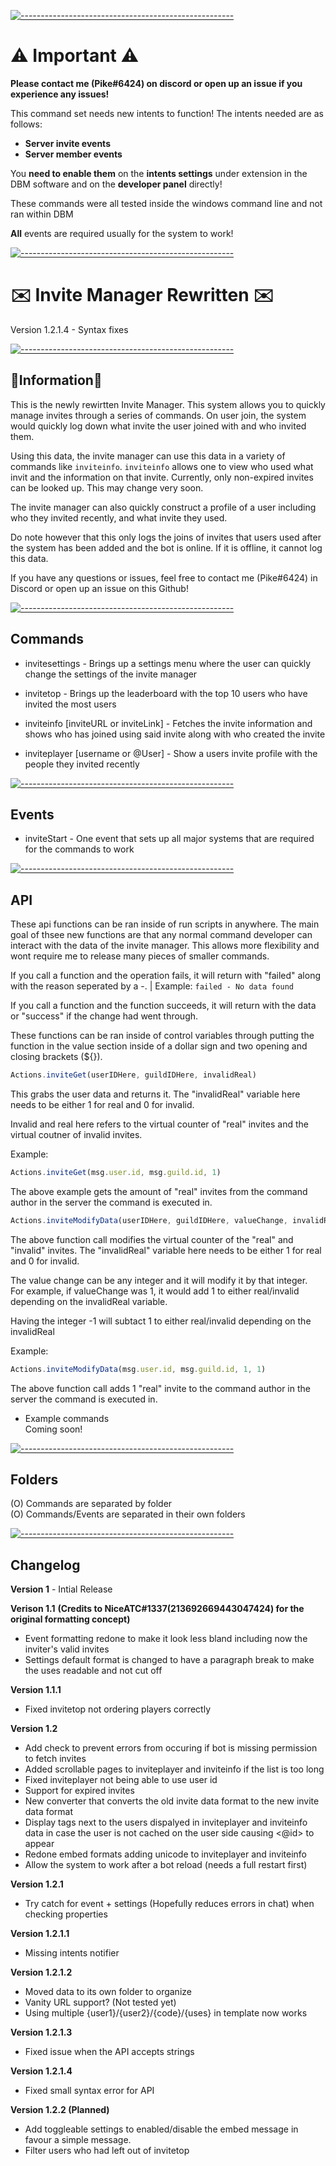 [![-----------------------------------------------------](https://raw.githubusercontent.com/andreasbm/readme/master/assets/lines/aqua.png)](#Important)
# ⚠️ Important ⚠️
**Please contact me (Pike#6424) on discord or open up an issue if you experience any issues!**
  
This command set needs new intents to function!
The intents needed are as follows:
- **Server invite events**
- **Server member events**

You **need to enable them** on the **intents settings** under extension in the DBM software and on the **developer panel** directly!
  
These commands were all tested inside the windows command line and not ran within DBM  

**All** events are required usually for the system to work!
  
[![-----------------------------------------------------](https://raw.githubusercontent.com/andreasbm/readme/master/assets/lines/aqua.png)](#Important)

# ✉️  Invite Manager Rewritten ✉️
Version 1.2.1.4 - Syntax fixes  
  
[![-----------------------------------------------------](https://raw.githubusercontent.com/andreasbm/readme/master/assets/lines/aqua.png)](#Important)
  
## 📝Information📝
This is the newly rewirtten Invite Manager. This system allows you to quickly manage invites through a series of commands. On user join, the system would quickly log down what invite the user joined with and who invited them.

Using this data, the invite manager can use this data in a variety of commands like `inviteinfo`. `inviteinfo` allows one to view who used what invit and the information on that invite. Currently, only non-expired invites can be looked up. This may change very soon.

The invite manager can also quickly construct a profile of a user including who they invited recently, and what invite they used.

Do note however that this only logs the joins of invites that users used after the system has been added and the bot is online. If it is offline, it cannot log this data.

If you have any questions or issues, feel free to contact me (Pike#6424) in Discord or open up an issue on this Github!
  
[![-----------------------------------------------------](https://raw.githubusercontent.com/andreasbm/readme/master/assets/lines/aqua.png)](#Important)
  
## Commands
- invitesettings - Brings up a settings menu where the user can quickly change the settings of the invite manager  

- invitetop - Brings up the leaderboard with the top 10 users who have invited the most users  

- inviteinfo [inviteURL or inviteLink] - Fetches the invite information and shows who has joined using said invite along with who created the invite  

- inviteplayer [username or @User] - Show a users invite profile with the people they invited recently  
  
[![-----------------------------------------------------](https://raw.githubusercontent.com/andreasbm/readme/master/assets/lines/aqua.png)](#Important)
  
## Events
- inviteStart - One event that sets up all major systems that are required for the commands to work
  
[![-----------------------------------------------------](https://raw.githubusercontent.com/andreasbm/readme/master/assets/lines/aqua.png)](#Important)

## API
These api functions can be ran inside of run scripts in anywhere. The main goal of thsee new functions are that any normal command developer can interact with the data of the invite manager. This allows more flexibility and wont require me to release many pieces of smaller commands.

If you call a function and the operation fails, it will return with "failed" along with the reason seperated by a -. | Example: `failed - No data found`

If you call a function and the function succeeds, it will return with the data or "success" if the change had went through. 

These functions can be ran inside of control variables through putting the function in the value section inside of a dollar sign and two opening and closing brackets (${}).  
  
```js
Actions.inviteGet(userIDHere, guildIDHere, invalidReal) 
```
  
This grabs the user data and returns it. The "invalidReal" variable here needs to be either 1 for real and 0 for invalid.  

Invalid and real here refers to the virtual counter of "real" invites and the virtual coutner of invalid invites.  
  
Example: 
```js 
Actions.inviteGet(msg.user.id, msg.guild.id, 1)
```
The above example gets the amount of "real" invites from the command author in the server the command is executed in.
  
```js 
Actions.inviteModifyData(userIDHere, guildIDHere, valueChange, invalidReal)
```
  
The above function call modifies the virtual counter of the "real" and "invalid" invites. The "invalidReal" variable here needs to be either 1 for real and 0 for invalid.  
  
The value change can be any integer and it will modify it by that integer.   
For example, if valueChange was 1, it would add 1 to either real/invalid depending on the invalidReal variable.   

Having the integer -1 will subtact 1 to either real/invalid depending on the invalidReal  
  
Example:
```js
Actions.inviteModifyData(msg.user.id, msg.guild.id, 1, 1)
```
The above function call adds 1 "real" invite to the command author in the server the command is executed in.  
  
- Example commands   
Coming soon!  

[![-----------------------------------------------------](https://raw.githubusercontent.com/andreasbm/readme/master/assets/lines/aqua.png)](#Important)
## Folders
(O) Commands are separated by folder  
(O) Commands/Events are separated in their own folders
  
[![-----------------------------------------------------](https://raw.githubusercontent.com/andreasbm/readme/master/assets/lines/aqua.png)](#Important)
  
## Changelog
**Version 1** - Intial Release  
   
**Verison 1.1** **(Credits to NiceATC#1337(213692669443047424) for the original formatting concept)**  
- Event formatting redone to make it look less bland including now the inviter's valid invites  
- Settings default format is changed to have a paragraph break to make the uses readable and not cut off 
  
**Version 1.1.1**  
- Fixed invitetop not ordering players correctly
  
**Version 1.2**  
- Add check to prevent errors from occuring if bot is missing permission to fetch invites  
- Added scrollable pages to inviteplayer and inviteinfo if the list is too long  
- Fixed inviteplayer not being able to use user id  
- Support for expired invites  
- New converter that converts the old invite data format to the new invite data format  
- Display tags next to the users dispalyed in inviteplayer and inviteinfo data in case the user is not cached on the user side causing <@id> to appear  
- Redone embed formats adding unicode to inviteplayer and inviteinfo  
- Allow the system to work after a bot reload (needs a full restart first)  
  
**Version 1.2.1**  
- Try catch for event + settings (Hopefully reduces errors in chat) when checking properties  
  
**Version 1.2.1.1**  
- Missing intents notifier  
  
**Version 1.2.1.2**  
- Moved data to its own folder to organize  
- Vanity URL support? (Not tested yet)  
- Using multiple {user1}/{user2}/{code}/{uses} in template now works  
  
**Version 1.2.1.3**  
- Fixed issue when the API accepts strings  
  
**Version 1.2.1.4**
- Fixed small syntax error for API  
  
**Version 1.2.2 (Planned)**  
- Add toggleable settings to enabled/disable the embed message in favour a simple message.  
- Filter users who had left out of invitetop  
